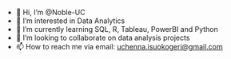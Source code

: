 - 👋 Hi, I’m @Noble-UC
- 👀 I’m interested in Data Analytics
- 🌱 I’m currently learning SQL, R, Tableau, PowerBI and Python
- 💞️ I’m looking to collaborate on data analysis projects
- 📫 How to reach me via email: uchenna.isuokogeri@gmail.com

<!---
Noble-UC/Noble-UC is a ✨ special ✨ repository because its `README.md` (this file) appears on your GitHub profile.
You can click the Preview link to take a look at your changes.
--->
